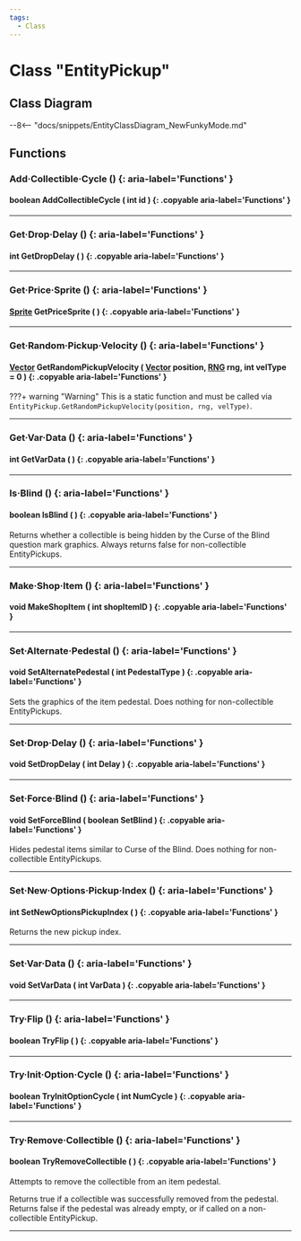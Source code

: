 ```yaml
---
tags:
  - Class
---
```

# Class "EntityPickup"

## Class Diagram
--8<-- "docs/snippets/EntityClassDiagram_NewFunkyMode.md"
## Functions

### Add·Collectible·Cycle () {: aria-label='Functions' }
#### boolean AddCollectibleCycle ( int id ) {: .copyable aria-label='Functions' }

___
### Get·Drop·Delay () {: aria-label='Functions' }
#### int GetDropDelay ( ) {: .copyable aria-label='Functions' }

___
### Get·Price·Sprite () {: aria-label='Functions' }
#### [Sprite](Sprite.md) GetPriceSprite ( ) {: .copyable aria-label='Functions' }

___
### Get·Random·Pickup·Velocity () {: aria-label='Functions' }
#### [Vector](Vector.md) GetRandomPickupVelocity ( [Vector](https://wofsauge.github.io/IsaacDocs/rep/Vector.html) position, [RNG](RNG.md) rng, int velType = 0 ) {: .copyable aria-label='Functions' }

???+ warning "Warning"
    This is a static function and must be called via `EntityPickup.GetRandomPickupVelocity(position, rng, velType)`.

___
### Get·Var·Data () {: aria-label='Functions' }
#### int GetVarData ( ) {: .copyable aria-label='Functions' }

___
### Is·Blind () {: aria-label='Functions' }
#### boolean IsBlind ( ) {: .copyable aria-label='Functions' }

Returns whether a collectible is being hidden by the Curse of the Blind question mark graphics. Always returns false for non-collectible EntityPickups.

___
### Make·Shop·Item () {: aria-label='Functions' }
#### void MakeShopItem ( int shopItemID ) {: .copyable aria-label='Functions' }

___
### Set·Alternate·Pedestal () {: aria-label='Functions' }
#### void SetAlternatePedestal ( int PedestalType ) {: .copyable aria-label='Functions' }

Sets the graphics of the item pedestal. Does nothing for non-collectible EntityPickups.

___
### Set·Drop·Delay () {: aria-label='Functions' }
#### void SetDropDelay ( int Delay ) {: .copyable aria-label='Functions' }

___
### Set·Force·Blind () {: aria-label='Functions' }
#### void SetForceBlind ( boolean SetBlind ) {: .copyable aria-label='Functions' }

Hides pedestal items similar to Curse of the Blind. Does nothing for non-collectible EntityPickups.

___
### Set·New·Options·Pickup·Index () {: aria-label='Functions' }
#### int SetNewOptionsPickupIndex ( ) {: .copyable aria-label='Functions' }
Returns the new pickup index.
___
### Set·Var·Data () {: aria-label='Functions' }
#### void SetVarData ( int VarData ) {: .copyable aria-label='Functions' }

___
### Try·Flip () {: aria-label='Functions' }
#### boolean TryFlip ( ) {: .copyable aria-label='Functions' }

___
### Try·Init·Option·Cycle () {: aria-label='Functions' }
#### boolean TryInitOptionCycle ( int NumCycle ) {: .copyable aria-label='Functions' }

___
### Try·Remove·Collectible () {: aria-label='Functions' }
#### boolean TryRemoveCollectible ( ) {: .copyable aria-label='Functions' }

Attempts to remove the collectible from an item pedestal.

Returns true if a collectible was successfully removed from the pedestal. Returns false if the pedestal was already empty, or if called on a non-collectible EntityPickup.

___